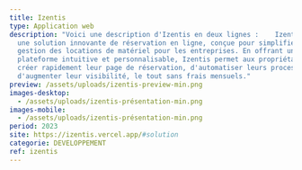 ```yaml
---
title: Izentis
type: Application web
description: "Voici une description d'Izentis en deux lignes :    Izentis est
  une solution innovante de réservation en ligne, conçue pour simplifier la
  gestion des locations de matériel pour les entreprises. En offrant une
  plateforme intuitive et personnalisable, Izentis permet aux propriétaires de
  créer rapidement leur page de réservation, d'automatiser leurs processus et
  d'augmenter leur visibilité, le tout sans frais mensuels."
preview: /assets/uploads/izentis-preview-min.png
images-desktop:
  - /assets/uploads/izentis-présentation-min.png
images-mobile:
  - /assets/uploads/izentis-présentation-min.png
period: 2023
site: https://izentis.vercel.app/#solution
categorie: DEVELOPPEMENT
ref: izentis
---
```

